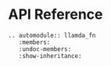 
# API Reference

```{eval-rst}
.. automodule:: llamda_fn
   :members:
   :undoc-members:
   :show-inheritance:
```
